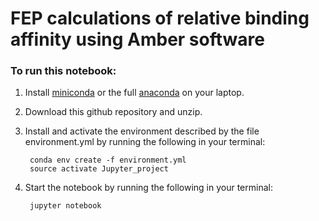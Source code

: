 # FEP calculations of relative binding affinity using Amber software

### To run this notebook:

1. Install [miniconda](https://conda.io/miniconda.html) or the full [anaconda](https://www.anaconda.com/download) on your laptop.
        
2. Download this github repository and unzip.
        
3. Install and activate the environment described by the file environment.yml by running the following in your terminal:
        
        conda env create -f environment.yml
        source activate Jupyter_project
        
4. Start the notebook by running the following in your terminal:
        
        jupyter notebook
        

